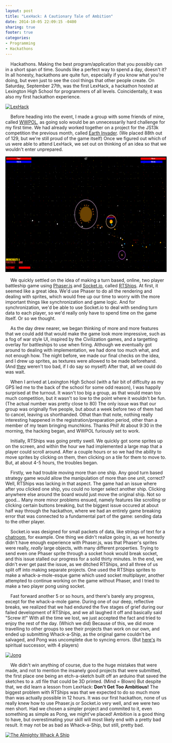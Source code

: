 ```yaml
---
layout: post
title: "LexHack: A Cautionary Tale of Ambition"
date: 2014-10-05 22:09:15 -0400
sharing: true
footer: true
categories: 
- Programming
- Hackathons
---
```


&nbsp;&nbsp;&nbsp;&nbsp;Hackathons. Making the best program/application that you possibly can in a short span of time. Sounds like a perfect way to spend a day, doesn't it? In all honesty, hackathons are quite fun, especially if you know what you're doing, but even just to see the cool things that other people create. On Saturday, September 27th, was the first LexHack, a hackathon hosted at Lexington High School for programmers of all levels. Coincidentally, it was also my first hackathon experience.

<!--more-->

<a href="http://i.imgur.com/kbRUDxJ.jpg"><img src="http://i.imgur.com/kbRUDxJ.jpg" alt="LexHack" width="400px" height="400px"></a>

&nbsp;&nbsp;&nbsp;&nbsp;Before heading into the event, I made a group with some friends of mine, called [WWPOL](https://github.com/WWPOL), as going solo would be an unnecessarily hard challenge for my first time. We had already worked together on a project for the JS13k competition the previous month, called [Earth Invader](https://github.com/WWPOL/Earth-Invader). (We placed 88th out of 129, but we're still proud of the game itself) Once we figured out which of us were able to attend LexHack, we set out on thinking of an idea so that we wouldn't enter unprepared.

<a href="https://raw.githubusercontent.com/WWPOL/Earth-Invader/gh-pages/screenshots/3.png"><img src="https://raw.githubusercontent.com/WWPOL/Earth-Invader/gh-pages/screenshots/3.png" alt="Earth Invader" width="640px" height="360px"></a>

&nbsp;&nbsp;&nbsp;&nbsp;We quickly settled on the idea of making a turn based, online, two player battleship game using [Phaser.js](http://phaser.io/) and [Socket.io](http://socket.io/), called [RTShips](https://github.com/WWPOL/RTShips). At first, it seemed like a great idea. We'd use Phaser to do all the rendering and dealing with sprites, which would free up our time to worry with the more important things like synchronization and game logic. And for synchronization, we'd be able to use Socket.io to deal with sending turn data to each player, so we'd really only have to spend time on the game itself. Or so we thought.

&nbsp;&nbsp;&nbsp;&nbsp;As the day drew nearer, we began thinking of more and more features that we could add that would make the game look more impressive, such as a fog of war style UI, inspired by the Civilization games, and a targetting overlay for battleships to use when firing. Although we eventually got around to dealing with implementation, we had done too much what, and not enough how. The night before, we made our final checks on the idea, and I drew up sprites, as textures were allowed to be made beforehand. (And [they](https://github.com/WWPOL/RTShips/tree/master/public/assets/ships) weren't too bad, if I do say so myself) After that, all we could do was wait.

&nbsp;&nbsp;&nbsp;&nbsp;When I arrived at Lexington High School (with a fair bit of diffculty as my GPS led me to the back of the school for some odd reason), I was happily surprised at the turnout. It wasn't too big a group, as that would mean too much competition, but it wasn't so low to the point where it wouldn't be fun. (The actual number was pretty close to 80) The only issue was that our group was originally five people, but about a week before two of them had to cancel, leaving us shorthanded. Othat than that note, nothing really interesting happened in the registration/preparation period, other than a member of my team bringing munchkins. Thanks Phil! At about 9:30 in the morning, the hacking began, and WWPOL furiously set to work.

&nbsp;&nbsp;&nbsp;&nbsp;Initially, RTShips was going pretty swell. We quickly got some sprites up on the screen, and within the hour we had implemented a large map that a player could scroll around. After a couple hours or so we had the ability to move sprites by clicking on them, then clicking on a tile for them to move to. But, at about 4-5 hours, the troubles began.

&nbsp;&nbsp;&nbsp;&nbsp;Firstly, we had trouble moving more than one ship. Any good turn based strategy game would allow the manipulation of more than one unit, correct? Well, RTShips was lacking in that aspect. The game had an issue where after you clicked one ship, you could no longer select another ship. Clicking anywhere else around the board would just move the original ship. Not so good... Many more minor problems ensued, namely features like scrolling or clicking certain buttons breaking, but the biggest issue occured at about half way through the hackathon, where we had an entirely game breaking error that was connected to a fundamental part of the game: sending data to the other player.

&nbsp;&nbsp;&nbsp;&nbsp;Socket.io was designed for small packets of data, like strings of text for a [chatroom](https://github.com/philsiff/ChatAnon), for example. One thing we didn't realize going in, as we honestly didn't have enough experience with Phaser.js, was that Phaser's sprites were really, <em>really</em> large objects, with many different properties. Trying to send even one Phaser sprite through a socket hook would break socket, and this issue stalled our progress for a solid thirty minutes. In the end, we didn't ever get past the issue, as we ditched RTShips, and all three of us split off into making separate projects. One used the RTShips sprites to make a whack-a-mole-esque game which used socket multiplayer, another attempted to continue working on the game without Phaser, and I tried to make a two player pong using socket. 

&nbsp;&nbsp;&nbsp;&nbsp;Fast forward another 5 or so hours, and there's barely any progress, except for the whack-a-mole game. During one of our deep, reflective breaks, we realized that we had endured the five stages of grief during our failed development of RTShips, and we all laughed it off and basically said "Screw it!" With all the time we lost, we just accepted the fact and tried to enjoy the rest of the day. (Which we did) Because of this, we did more travelling to other groups to see their projects than work on our own, and ended up submitting Whack-a-Ship, as the original game couldn't be salvaged, and Pong was uncomplete due to syncing errors. (But [here's](https://github.com/ROODAY/Jong) its spiritual successor, with 4 players)

<a href="http://i.imgur.com/4dpKk6A.png"><img src="http://i.imgur.com/4dpKk6A.png" alt="Jong" width="640px" height="360px"></a>

&nbsp;&nbsp;&nbsp;&nbsp;We didn't win anything of course, due to the huge mistakes that were made, and not to mention the insanely good projects that were submitted, the first place one being an etch-a-sketch built off an arduino that saved the sketches to a .stl file that could be 3D printed. (Mind = Blown) But despite that, we did learn a lesson from LexHack: **Don't Get Too Ambitious!** The biggest problem with RTShips was that we expected to do so much more than was actually possible in 12 hours. It was our first hackathon, none of us really knew how to use Phaser.js or Socket.io very well, and we were two men short. Had we chosen a simpler project and commited to it, even something as simple as Pong, we might've placed! Ambition is a good thing to have, but overestimating your skill will most likely end with a pretty bad result. It may not be as bad as Whack-a-Ship, but still, pretty bad.

<a href="http://i.imgur.com/IX6Zapx.png"><img src="http://i.imgur.com/IX6Zapx.png" alt="The Almighty Whack A Ship" width="640px" height="360px"></a>